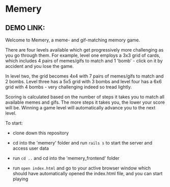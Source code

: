 # Memery

## DEMO LINK:

Welcome to Memery, a meme- and gif-matching memory game.

There are four levels available which get progressively more challenging as you go through them. For example, level one employs a 3x3 grid of cards, which includes 4 pairs of memes/gifs to match and 1 'bomb' - click on it by accident and you lose the game. 

In level two, the grid becomes 4x4 with 7 pairs of memes/gifs to match and 2 bombs. Level three has a 5x5 grid with 3 bombs and level four has a 6x6 grid with 4 bombs - very challenging indeed so tread lightly.

Scoring is calculated based on the number of steps it takes you to match all available memes and gifs. The more steps it takes you, the lower your score will be. Winning a game level will automatically advance you to the next level.

To start: 

* clone down this repository

* cd into the 'memery' folder and run ```rails s``` to start the server and access user data

* run ```cd ..``` and cd into the 'memery_frontend' folder

* run ```open index.html``` and go to your active browser window which should have automatically opened the index.html file, and you can start playing
